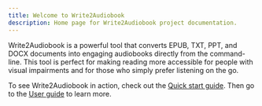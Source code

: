 ```yaml
---
title: Welcome to Write2Audiobook
description: Home page for Write2Audiobook project documentation.
---
```


Write2Audiobook is a powerful tool that converts EPUB, TXT, PPT, and DOCX documents into engaging audiobooks directly
from the command-line. This tool is perfect for making reading more accessible for people with visual impairments and
for those who simply prefer listening on the go.

To see Write2Audiobook in action, check out the [Quick start guide](quick-start.md). Then go to the
[User guide](./user-guide/download-scripts.md) to learn more.
